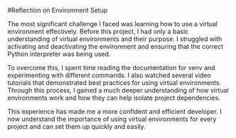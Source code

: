#Reflection on Environment Setup

The most significant challenge I faced was learning how to use a virtual environment effectively. Before this project, I had only a basic understanding of virtual environments and their purpose. I struggled with activating and deactivating the environment and ensuring that the correct Python interpreter was being used.

To overcome this, I spent time reading the documentation for venv and experimenting with different commands. I also watched several video tutorials that demonstrated best practices for using virtual environments. Through this process, I gained a much deeper understanding of how virtual environments work and how they can help isolate project dependencies.

This experience has made me a more confident and efficient developer. I now understand the importance of using virtual environments for every project and can set them up quickly and easily.
